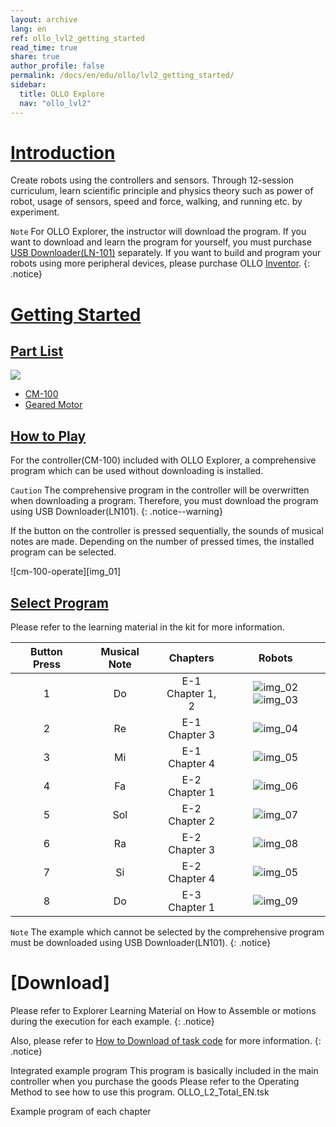 ```yaml
---
layout: archive
lang: en
ref: ollo_lvl2_getting_started
read_time: true
share: true
author_profile: false
permalink: /docs/en/edu/ollo/lvl2_getting_started/
sidebar:
  title: OLLO Explore
  nav: "ollo_lvl2"
---
```


# [Introduction](#introduction)
Create robots using the controllers and sensors.
Through 12-session curriculum, learn scientific principle and physics theory such as power of robot, usage of sensors, speed and force, walking, and running etc. by experiment.

`Note` For OLLO Explorer, the instructor will download the program.  If you want to download and learn the program for yourself, you must purchase [USB Downloader(LN-101)][ln-101] separately. If you want to build and program your robots using more peripheral devices, please purchase OLLO [Inventor][inventor].
{: .notice}


# [Getting Started](#getting-started)

## [Part List](#part-list)

![][ollo_explore_partlist]

- [CM-100][cm-100]
- [Geared Motor][geared-motor]

## [How to Play](#how-to-play)

For the controller(CM-100) included with OLLO Explorer, a comprehensive program which can be used without downloading is installed.

`Caution` The comprehensive program in the controller will be overwritten when downloading a program. Therefore, you must download the program using USB Downloader(LN101).
{: .notice--warning}

If the button on the controller is pressed sequentially, the sounds of musical notes are made. Depending on the number of pressed times, the installed program can be selected.

![cm-100-operate][img_01]

## [Select Program](#select-program)
Please refer to the learning material in the kit for more information.

|Button Press|Musical Note|Chapters|Robots|
| :-----: | :-----: | :-----: | :-----: |
|1|Do|E-1<br>Chapter 1, 2|![img_02][img_02]![img_03][img_03]|
|2|Re|E-1<br>Chapter 3|![img_04][img_04]|
|3|Mi|E-1<br>Chapter 4|![img_05][img_05]|
|4|Fa|E-2<br>Chapter 1|![img_06][img_06]|
|5|Sol|E-2<br>Chapter 2|![img_07][img_07]|
|6|Ra|E-2<br>Chapter 3|![img_08][img_08]|
|7|Si|E-2<br>Chapter 4|![img_05][img_05]|
|8|Do|E-3<br>Chapter 1|![img_09][img_09]|

`Note` The example which cannot be selected by the comprehensive program must be downloaded using USB Downloader(LN101).
{: .notice}

# [Download]

Please refer to Explorer Learning Material on How to Assemble or motions during the execution for each example.
{: .notice}

Also, please refer to [How to Download of task code][download-task] for more information.
{: .notice}

Integrated example program
This program is basically included in the main controller when you purchase the goods
Please refer to the Operating Method to see how to use this program.
  OLLO_L2_Total_EN.tsk

Example program of each chapter


[ln-101]: /emanual/docs/en/parts/interface/ln_101/
[inventor]: #
[cm-100]: /emanual/docs/en/parts/controller/cm_100/
[geared-motor]: #
[download-task]: /emanual/docs/en/faq/download_task_code/
[ollo_explore_partlist]: /emanual/assets/images/edu/ollo/ollo_explore_partlist.png
[cm-100-operate]: /emanual/assets/images/edu/ollo/ollo_lvl2_001.png
[img_02]: /emanual/assets/images/edu/ollo/ollo_lvl2_elephant.jpg
[img_03]: /emanual/assets/images/edu/ollo/ollo_lvl2_windmill.jpg
[img_04]: /emanual/assets/images/edu/ollo/ollo_lvl2_introduce_robot.jpg
[img_05]: /emanual/assets/images/edu/ollo/ollo_lvl2_imagine.jpg
[img_06]: /emanual/assets/images/edu/ollo/ollo_lvl2_seal.jpg
[img_07]: /emanual/assets/images/edu/ollo/ollo_lvl2_car.jpg
[img_08]: /emanual/assets/images/edu/ollo/ollo_lvl2_howitzer.jpg
[img_09]: /emanual/assets/images/edu/ollo/ollo_lvl2_ladybug.jpg

[Programming]: #programming
[OLLO_LineTrace.pdf]: #
[OLLO_PuzzleRacing.zip]: #
[OLLO_BUG_Product_EN.tsk]: #
[How to Download Task code]: #
[How to execute the Program]: #
